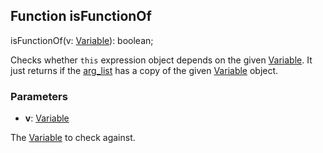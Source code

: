 ## Function isFunctionOf

isFunctionOf(v: [Variable](reference/v/0.2.1/core/definitions/Variable)): boolean;

Checks whether `this` expression object depends on the given [Variable](reference/v/0.2.1/core/definitions/Variable).
It just returns if the [arg_list](reference/v/0.2.1/core/definitions/Expression/arg_list) has
a copy of the given [Variable](reference/v/0.2.1/core/definitions/Variable) object.

### Parameters

* **v**: [Variable](reference/v/0.2.1/core/definitions/Variable)

 The [Variable](reference/v/0.2.1/core/definitions/Variable) to check against.
